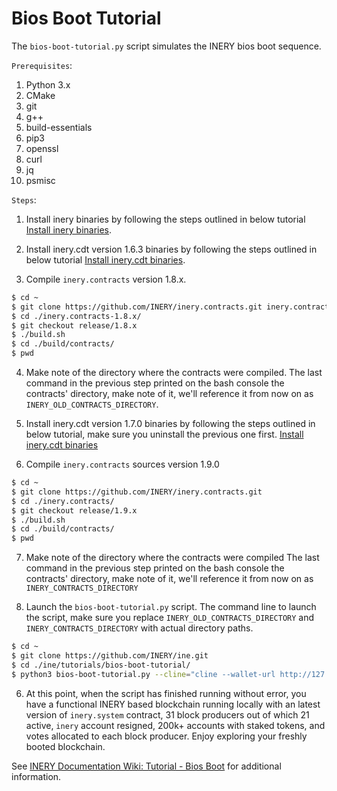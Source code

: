 # Bios Boot Tutorial

The `bios-boot-tutorial.py` script simulates the INERY bios boot sequence.

``Prerequisites``:

1. Python 3.x
2. CMake
3. git
4. g++
5. build-essentials
6. pip3
7. openssl
8. curl
9. jq
10. psmisc


``Steps``:

1. Install inery binaries by following the steps outlined in below tutorial
[Install inery binaries](https://github.com/INERY/ine/tree/release/2.0.x#mac-os-x-brew-install).

2. Install inery.cdt version 1.6.3 binaries by following the steps outlined in below tutorial
[Install inery.cdt binaries](https://github.com/INERY/inery.cdt/tree/release/1.6.x#binary-releases).

3. Compile `inery.contracts` version 1.8.x.

```bash
$ cd ~
$ git clone https://github.com/INERY/inery.contracts.git inery.contracts-1.8.x
$ cd ./inery.contracts-1.8.x/
$ git checkout release/1.8.x
$ ./build.sh
$ cd ./build/contracts/
$ pwd

```

4. Make note of the directory where the contracts were compiled. 
The last command in the previous step printed on the bash console the contracts' directory, make note of it, we'll reference it from now on as `INERY_OLD_CONTRACTS_DIRECTORY`.

5. Install inery.cdt version 1.7.0 binaries by following the steps outlined in below tutorial, make sure you uninstall the previous one first.
[Install inery.cdt binaries](https://github.com/INERY/inery.cdt/tree/release/1.7.x#binary-releases)

6. Compile `inery.contracts` sources version 1.9.0

```bash
$ cd ~
$ git clone https://github.com/INERY/inery.contracts.git
$ cd ./inery.contracts/
$ git checkout release/1.9.x
$ ./build.sh
$ cd ./build/contracts/
$ pwd

```

7. Make note of the directory where the contracts were compiled
The last command in the previous step printed on the bash console the contracts' directory, make note of it, we'll reference it from now on as `INERY_CONTRACTS_DIRECTORY`


8. Launch the `bios-boot-tutorial.py` script. 
The command line to launch the script, make sure you replace `INERY_OLD_CONTRACTS_DIRECTORY` and `INERY_CONTRACTS_DIRECTORY` with actual directory paths.

```bash
$ cd ~
$ git clone https://github.com/INERY/ine.git
$ cd ./ine/tutorials/bios-boot-tutorial/
$ python3 bios-boot-tutorial.py --cline="cline --wallet-url http://127.0.0.1:6666 " --nodine=nodine --kined=kined --contracts-dir="INERY_CONTRACTS_DIRECTORY" --old-contracts-dir="INERY_OLD_CONTRACTS_DIRECTORY" -w -a
```

6. At this point, when the script has finished running without error, you have a functional INERY based blockchain running locally with an latest version of `inery.system` contract, 31 block producers out of which 21 active, `inery` account resigned, 200k+ accounts with staked tokens, and votes allocated to each block producer. Enjoy exploring your freshly booted blockchain.

See [INERY Documentation Wiki: Tutorial - Bios Boot](https://github.com/INERY/ine/wiki/Tutorial-Bios-Boot-Sequence) for additional information.